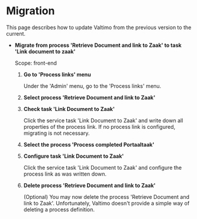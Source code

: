 # Migration

This page describes how to update Valtimo from the previous version to the current.

*   **Migrate from process 'Retrieve Document and link to Zaak' to task 'Link document to zaak'**

    Scope: front-end

    1.  **Go to 'Process links' menu**

        Under the 'Admin' menu, go to the 'Process links' menu.
    2. **Select process 'Retrieve Document and link to Zaak'**
    3.  **Check task 'Link Document to Zaak'**

        Click the service task 'Link Document to Zaak' and write down all properties of the process link. If no process link is configured, migrating is not necessary.
    4. **Select the process 'Process completed Portaaltaak'**
    5.  **Configure task 'Link Document to Zaak'**

        Click the service task 'Link Document to Zaak' and configure the process link as was written down.
    6.  **Delete process 'Retrieve Document and link to Zaak'**

        (Optional) You may now delete the process 'Retrieve Document and link to Zaak'. Unfortunately, Valtimo doesn't provide a simple way of deleting a process definition.
